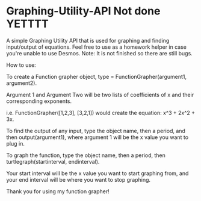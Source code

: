 # Graphing-Utility-API Not done YETTTT
A simple Graphing Utility API that is used for graphing and finding input/output of equations. Feel free to use as a homework helper in case you're unable to use Desmos. Note: It is not finished so there are still bugs.

How to use:

To create a Function grapher object, type <objectnamegoeshere> = FunctionGrapher(argument1, argument2).
  
Argument 1 and Argument Two will be two lists of coefficients of x and their corresponding exponents.
  
i.e. FunctionGrapher([1,2,3], [3,2,1]) would create the equation: x^3 + 2x^2 + 3x.

To find the output of any input, type the object name, then a period, and then output(argument1), where argument 1 will be the x value you want to plug in.
  
To graph the function, type the object name, then a period, then turtlegraph(startinterval, endinterval).
 
Your start interval will be the x value you want to start graphing from, and your end interval will be where you want to stop graphing.

Thank you for using my function grapher!
